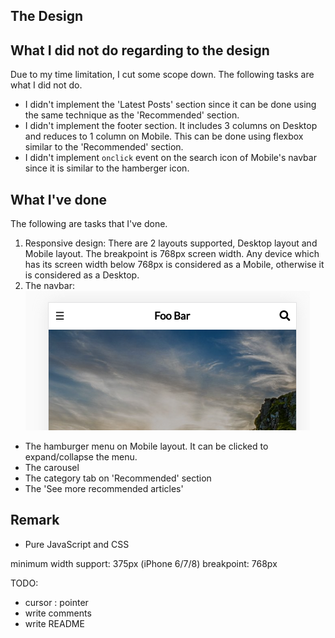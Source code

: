 ## The Design

## What I did not do regarding to the design

Due to my time limitation, I cut some scope down. The following tasks are what I did not do.

- I didn't implement the 'Latest Posts' section since it can be done using the same technique as the 'Recommended' section.
- I didn't implement the footer section. It includes 3 columns on Desktop and reduces to 1 column on Mobile. This can be done using flexbox similar to the 'Recommended' section.
- I didn't implement `onclick` event on the search icon of Mobile's navbar since it is similar to the hamberger icon.

## What I've done

The following are tasks that I've done.

1. Responsive design: There are 2 layouts supported, Desktop layout and Mobile layout. The breakpoint is 768px screen width. Any device which has its screen width below 768px is considered as a Mobile, otherwise it is considered as a Desktop.
2. The navbar: ![navbar-mobile](docs/navbar-mobile.png)

- The hamburger menu on Mobile layout. It can be clicked to expand/collapse the menu.
- The carousel
- The category tab on 'Recommended' section
- The 'See more recommended articles'

## Remark

- Pure JavaScript and CSS

minimum width support: 375px (iPhone 6/7/8)
breakpoint: 768px

TODO:

- cursor : pointer
- write comments
- write README
